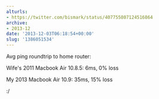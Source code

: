 ```yaml
---
alturls:
- https://twitter.com/bismark/status/407755807124516864
archive:
- 2013-12
date: '2013-12-03T06:18:54+00:00'
slug: '1386051534'
---
```


Avg ping roundtrip to home router:

Wife's 2011 Macbook Air 10.8.5: 6ms, 0% loss

My 2013 Macbook Air 10.9: 35ms, 15% loss

:/

